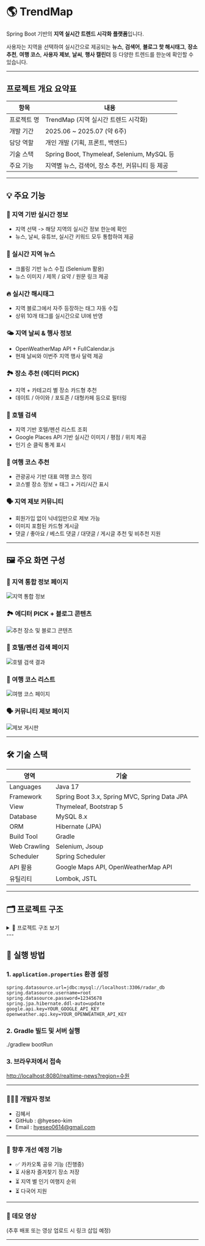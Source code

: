 # 🌎 TrendMap

Spring Boot 기반의 **지역 실시간 트렌드 시각화 플랫폼**입니다.

사용자는 지역을 선택하여 실시간으로 제공되는 **뉴스**, **검색어**, **블로그 핫 해시태그**, **장소 추천**, **여행 코스**, **사용자 제보**, **날씨**, **행사 캘린더** 등 다양한 트렌드를 한눈에 확인할 수 있습니다.

---

## 프로젝트 개요 요약표

|         항목           |                     내용                            |
|-----------------------|----------------------------------------------------|
|      프로젝트 명         |     TrendMap (지역 실시간 트렌드 시각화)                 |
|       개발 기간         |      2025.06 ~  2025.07 (약 6주)                    |
|       담당 역할         |      개인 개발 (기획, 프론트, 백엔드)                     |
|       기술 스택         |      Spring Boot, Thymeleaf, Selenium, MySQL 등     |
|       주요 기능         |      지역별 뉴스, 검색어, 장소 추천, 커뮤니티 등 제공         |


---
## 💡 주요 기능

### 📍 지역 기반 실시간 정보

- 지역 선택 -> 해당 지역의 실시간 정보 한눈에 확인
- 뉴스, 날씨, 유튜브, 실시간 키워드 모두 통합하여 제공

### 📰 실시간 지역 뉴스

- 크롤링 기반 뉴스 수집 (Selenium 활용)
- 뉴스 이미지 / 제목 / 요약 / 원문 링크 제공

### 🔥 실시간 해시태그

- 지역 블로그에서 자주 등장하는 태그 자동 수집
- 상위 10개 태그를 실시간으로 UI에 반영

### 🌤️ 지역 날씨 & 행사 정보

- OpenWeatherMap API + FullCalendar.js
- 현재 날씨와 이번주 지역 행사 달력 제공

### 🏞️ 장소 추천 (에디터 PICK)
- 지역 + 카테고리 별 장소 카드형 추천
- 데이트 / 아이와 / 포토존 / 대형카페 등으로 필터링

### 🏨 호텔 검색

- 지역 기반 호텔/펜션 리스트 조회
- Google Places API 기반 실시간 이미지 / 평점 / 위치 제공
- 인기 순 클릭 통계 표시

### 🧭 여행 코스 추천
- 관광공사 기반 대표 여행 코스 정리
- 코스별 장소 정보 + 태그 + 거리/시간 표시

### 🗣️ 지역 제보 커뮤니티
- 회원가입 없이 닉네임만으로 제보 가능
- 이미지 포함된 카드형 게시글
- 댓글 / 좋아요 / 베스트 댓글 / 대댓글 / 게시글 추천 및 비추천 지원

---

## 🖼️ 주요 화면 구성

### 🎯 지역 통합 정보 페이지
![지역 통합 정보](/docs/images/overview.png)

### 🏞️ 에디터 PICK + 블로그 콘텐츠
![추천 장소 및 블로그 콘텐츠](/docs/images/pick_and_content.png)

### 🏨 호텔/펜션 검색 페이지
![호텔 검색 결과](/docs/images/hotel_search.png)

### 🧭 여행 코스 리스트
![여행 코스 페이지](/docs/images/course_list.png)

### 🗣️ 커뮤니티 제보 페이지
![제보 게시판](/docs/images/community.png)

---

## 🛠️ 기술 스택
|           영역           |                             기술                             |
|-------------------------|-------------------------------------------------------------|
|        Languages        |     Java 17                                                 |
|        Framework        |     Spring Boot 3.x, Spring MVC, Spring Data JPA            |
|          View           |     Thymeleaf, Bootstrap 5                                  |
|        Database         |     MySQL 8.x                                               |
|          ORM            |     Hibernate (JPA)                                         |
|        Build Tool       |     Gradle                                                  |
|       Web Crawling      |     Selenium, Jsoup                                         |
|        Scheduler        |     Spring Scheduler                                        |
|         API 활용         |     Google Maps API, OpenWeatherMap API                     |
|         유틸리티          |     Lombok, JSTL                                            |

---

## 🗂️ 프로젝트 구조

<details>
<summary>📁 프로젝트 구조 보기</summary>
    
````text
src/
├── main/
│   ├── java/
│   │   └── com.realtimeradar/
│   │       ├── config/
│   │       │   └── WebConfig.java
│   │       ├── controller/
│   │       │   ├── CommentController.java
│   │       │   ├── CourseController.java
│   │       │   ├── HashtagController.java
│   │       │   ├── HomeController.java
│   │       │   ├── HotelController.java
│   │       │   ├── NewsController.java
│   │       │   ├── PlaceController.java
│   │       │   ├── ReportController.java
│   │       │   ├── TravelContentController.java
│   │       │   └── TrendController.java
│   │       ├── crawler/
│   │       │   └── HashtagCrawler.java
│   │       ├── dto/
│   │       │   ├── CommentDTO.java
│   │       │   ├── CourseDTO.java
│   │       │   ├── EventDTO.java
│   │       │   ├── HotelDTO.java
│   │       │   ├── NewsApiResponse.java
│   │       │   ├── NewsDTO.java
│   │       │   ├── PlaceDTO.java
│   │       │   ├── ReportDTO.java
│   │       │   └── TrendKeywordDTO.java
│   │       ├── entity/
│   │       │   ├── Comment.java
│   │       │   ├── Course.java
│   │       │   ├── CourseLocation.java
│   │       │   ├── Hashtag.java
│   │       │   ├── HotelClick.java
│   │       │   ├── Keyword.java
│   │       │   ├── News.java
│   │       │   ├── Place.java
│   │       │   ├── RegionKeywordCount.java
│   │       │   ├── Report.java
│   │       │   ├── TravelCategory.java
│   │       │   └── TrendingKeyword.java
│   │       ├── repository/
│   │       │   ├── CommentRepository.java
│   │       │   ├── CourseLocationRepository.java
│   │       │   ├── CourseRepository.java
│   │       │   ├── HashtagRepository.java
│   │       │   ├── HotelClickRepository.java
│   │       │   ├── KeywordRepository.java
│   │       │   ├── NewsRepository.java
│   │       │   ├── PlaceRepository.java
│   │       │   ├── ReportRepository.java
│   │       │   ├── TravelCategoryRepository.java
│   │       │   └── TrendRepository.java
│   │       ├── service/
│   │       │   ├── BlogHashtagService.java
│   │       │   ├── CommentService.java
│   │       │   ├── CommentServiceImpl.java
│   │       │   ├── CourseService.java
│   │       │   ├── CourseServiceImpl.java
│   │       │   ├── EventService.java
│   │       │   ├── FileUploadService.java
│   │       │   ├── HashtagService.java
│   │       │   ├── HotelSearchService.java
│   │       │   ├── KeywordService.java
│   │       │   ├── NewsService.java
│   │       │   ├── PlaceService.java
│   │       │   ├── PlaceServiceImpl.java
│   │       │   ├── ReportService.java
│   │       │   ├── ReportServiceImpl.java
│   │       │   ├── TravelCategoryService.java
│   │       │   ├── WeatherService.java
│   │       │   └── YoutubeSearchService.java
│   │       └── RadarApplication.java
│
├── resources/
│   ├── static/
│   │   ├── css/
│   │   │   └── main.css
│   │   ├── js/
│   │   │   └── place-filter.js
│   │   └── images/
│   ├── templates/
│   │   ├── course/
│   │   │   ├── course-detail.html
│   │   │   └── course-list.html
│   │   ├── error/
│   │   │   └── 404.html
│   │   ├── fragments/
│   │   │   └── header.html
│   │   ├── report/
│   │   │   ├── report-detail.html
│   │   │   ├── report-list.html
│   │   │   └── report-write.html
│   │   ├── home.html
│   │   ├── hotel-search.html
│   │   ├── travel-content.html
│   │   └── trending.html
│   └── application.properties
│
└── test/
    └── java/
        └── com.realtimeradar/
            └── (Test Classes)   

```` 
</details> 
---

## 🔧 실행 방법

### 1. `application.properties` 환경 설정
```properties
spring.datasource.url=jdbc:mysql://localhost:3306/radar_db
spring.datasource.username=root
spring.datasource.password=12345678
spring.jpa.hibernate.ddl-auto=update
google.api.key=YOUR_GOOGLE_API_KEY
openweather.api.key=YOUR_OPENWEATHER_API_KEY
```

### 2. Gradle 빌드 및 서버 실행
./gradlew bootRun

### 3. 브라우저에서 접속
[http://localhost:8080/realtime-news?region=수원](http://localhost:8080/realtime-news?region=수원)

---

### 👩🏻‍💻 개발자 정보
* 김혜서
* GitHub : @hyeseo-kim
* Email : hyeseo0614@gmail.com

---

### 🚀 향후 개선 예정 기능

- ✅ 카카오톡 공유 기능 (진행중)
- ⏳ 사용자 즐겨찾기 장소 저장
- ⏳ 지역 별 인기 여행지 순위
- ⏳ 다국어 지원

---

### 🎥 데모 영상
(추후 배포 또는 영상 업로드 시 링크 삽입 예정)

---


